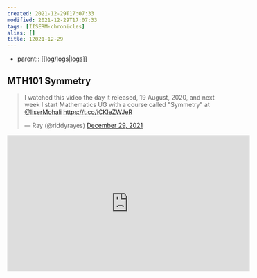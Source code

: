 ```yaml
---
created: 2021-12-29T17:07:33
modified: 2021-12-29T17:07:33
tags: [IISERM-chronicles]
alias: []
title: 12021-12-29
---
```


- parent:: [[log/logs|logs]]
## MTH101 Symmetry
<blockquote class="twitter-tweet" data-theme="dark"><p lang="en" dir="ltr">I watched this video the day it released, 19 August, 2020, and next week I start Mathematics UG with a course called &quot;Symmetry&quot; at <a href="https://twitter.com/IiserMohali?ref_src=twsrc%5Etfw">@IiserMohali</a> <a href="https://t.co/iCKIeZWJeR">https://t.co/iCKIeZWJeR</a></p>&mdash; Ray (@riddyrayes) <a href="https://twitter.com/riddyrayes/status/1476149854212550659?ref_src=twsrc%5Etfw">December 29, 2021</a></blockquote>


<iframe width="560" height="315" src="https://www.youtube.com/embed/mH0oCDa74tE" title="YouTube video player" frameborder="0" allow="accelerometer; autoplay; clipboard-write; encrypted-media; gyroscope; picture-in-picture" allowfullscreen></iframe>

